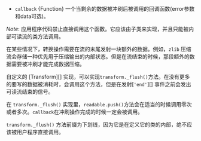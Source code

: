 * `callback` {Function} 一个当剩余的数据被冲刷后被调用的回调函数(error参数和data可选)。

*Note*: 应用程序代码禁止直接调用这个函数。它应该由子类来实现，并且只能被内部可读流的类方法调用。

在某些情况下，转换操作需要在流的末尾发射一块额外的数据。例如，`zlib` 压缩流会存储一种优先用于压缩输出的内部状态。但是在流结束的时候，那段额外的数据需要被冲刷才能完成数据压缩。

自定义的 [Transform][] 实现，可以实现`transform._flush()`方法。在没有更多的要写的数据被消耗时，会调用这个方法，但是在发射[`'end'`][] 事件之前会发出可读流结束的信号。
                          
在 `transform._flush()` 实现里，`readable.push()`方法会在适当的时候调用零次或者多次。`callback`在冲刷操作完成的时候一定会被调用。

`transform._flush()` 方法前缀为下划线，因为它是在定义它的类的内部，绝不应该被用户程序直接调用。
